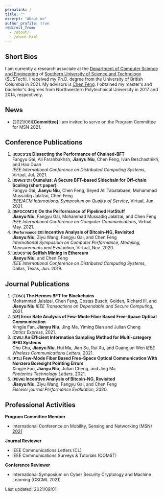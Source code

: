 ```yaml
---
permalink: /
title: ""
excerpt: "About me"
author_profile: true
redirect_from: 
  - /about/
  - /about.html
---
```


Short Bios
------
I am currently a research associate at the [Department of Computer Science and Engineering](http://cse.sustech.edu.cn/en) of [Southern University of Science and Technology](https://www.sustech.edu.cn/en/) (SUSTech). I received my Ph.D. degree from the University of British Columbia in 2021. My advisors is [Chen Feng](https://engineering.ok.ubc.ca/about/contact/chen-feng/). I obtained my master's and bachelor's degrees from Northwestern Polytechnical University in 2017 and 2014, respectively.

News
------
- (2021/06)**[Committee]** I am invited to serve on the Program Committee for MSN 2021.


Conference Publications
------
1. **<small>[ICDCS'21]</small> Dissecting the Performance of Chained-BFT**  
Fangyu Gai, Ali Farahbakhsh, **Jianyu Niu**, Chen Feng, Ivan Beschastnikh, and Hao Duan  
_IEEE International Conference on Distributed Computing Systems_, Virtual, Jul. 2021.
1. **<small>[IQWoS'21]</small> Cumulus: A Secure BFT-based Sidechain for Off-chain Scaling (short paper)**  
Fangyu Gai, **Jianyu Niu**, Chen Feng, Seyed Ali Tabatabaee, Mohammad Mussadiq Jalalzai, Chen Feng  
_IEEE/ACM International Symposium on Quality of Service_, Virtual, Jun. 2021.
1. **<small>[INFOCOM'21]</small> On the Performance of Pipelined HotStuff**  
**Jianyu Niu**, Fangyu Gai, Mohammad Mussadiq Jalalzai, and Chen Feng  
_IEEE International Conference on Computer Communications_, Virtual, May. 2021.
1. **<small>[Performance'20]</small> Incentive Analysis of Bitcoin-NG, Revisited**  
**Jianyu Niu**, Ziyu Wang, Fangyu Gai, and Chen Feng  
_International Symposium on Computer Performance, Modeling, Measurements and Evaluation_, Virtual, Nov. 2020.
1. **<small>[ICDCS'19]</small> Selfish Mining in Ethereum**  
**Jianyu Niu**, and Chen Feng  
_IEEE International Conference on Distributed Computing Systems_, Dallas, Texas, Jun. 2019.

Journal Publications
---
1. **<small>[TDSC]</small> The Hermes BFT for Blockchains**  
Mohammad Jalalzai, Chen Feng, Costas Busch, Golden, Richard III, and **Jianyu Niu** 
_IEEE Transactions on Dependable and Secure Computing_, 2021.
1. **<small>[OE]</small> Error Rate Analysis of Few-Mode Fiber Based Free-Space Optical Communication**  
Xingjie Fan, **Jianyu Niu**, Jing Ma, Yiming Bian and Julian Cheng  
_Optics Express_, 2021.
1. **<small>[CWL]</small> An Efficient Information Sampling Method for Multi-category RFID Systems**  
Chu Chu, **Jianyu Niu**, Hui Ma, Jian Su, Rui Xu, and Guangjun Wen 
_IEEE Wireless Communications Letters_, 2021.
1. **<small>[PTL]</small> Few-Mode Fiber Based Free-Space Optical Communication With Nonzero Boresight Pointing Errors**  
Xingjie Fan, **Jianyu Niu**, Julian Cheng, and Jing Ma  
_Photonics Technology Letters_, 2021.
1. **<small>[PEVA]</small> Incentive Analysis of Bitcoin-NG, Revisited**  
**Jianyu Niu**, Ziyu Wang, Fangyu Gai, and Chen Feng  
_Elsevier journal Performance Evaluation_, 2020.

Professional Activities
-----
**Program Committee Member**
- International Conference on Mobility, Sensing and Networking (MSN) [2021](https://ieee-msn.org/2021/)

**Journal Reviewer**
- IEEE Communications Letters (CL)
- IEEE Communications Surveys & Tutorials (COMST)

**Conference Reviewer**
- International Symposium on Cyber Security Cryptology and Machine Learning (CSCML 2021)

Last updated: 2021/09/01.
